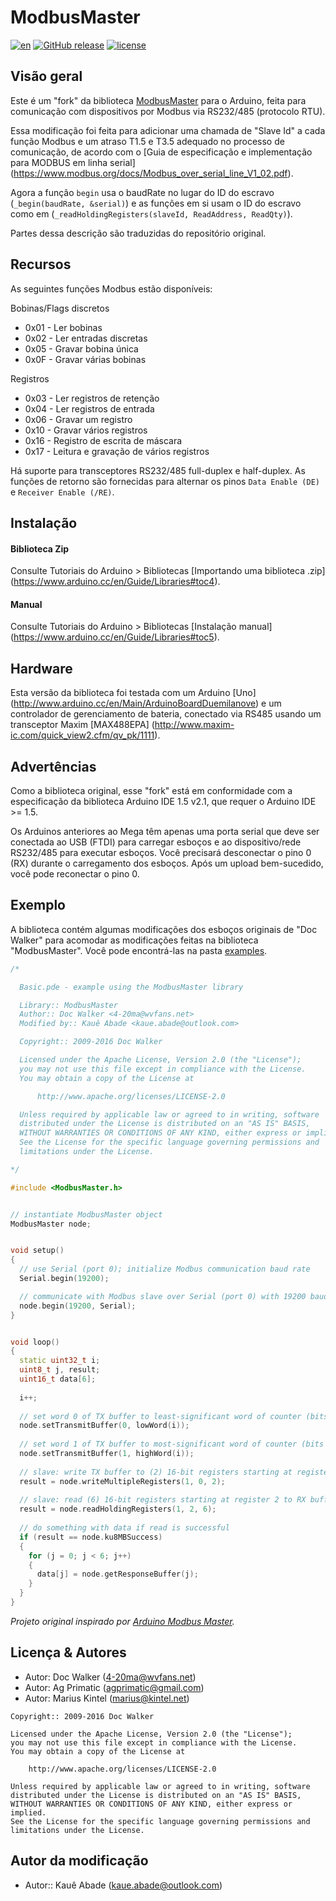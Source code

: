 # ModbusMaster
[![en](https://img.shields.io/badge/lang-en-red.svg)][en]
[![GitHub release](https://img.shields.io/github/release/KaueAbade/ModbusMaster.svg?maxAge=3600)][GitHub release]
[![license](https://img.shields.io/github/license/KaueAbade/ModbusMaster.svg?maxAge=3600)][license]

[en]:  https://github.com/KaueAbade/ModbusMaster/blob/master/README.en.md
[GitHub release]:   https://github.com/KaueAbade/ModbusMaster
[license]:          LICENSE


## Visão geral
Este é um "fork" da biblioteca [ModbusMaster](https://github.com/4-20ma/ModbusMaster) para o Arduino, feita para comunicação com dispositivos por Modbus via RS232/485 (protocolo RTU).

Essa modificação foi feita para adicionar uma chamada de "Slave Id" a cada função Modbus e um atraso T1.5 e T3.5 adequado no processo de comunicação, de acordo com o [Guia de especificação e implementação para MODBUS em linha serial] (https://www.modbus.org/docs/Modbus_over_serial_line_V1_02.pdf).

Agora a função `begin` usa o baudRate no lugar do ID do escravo (`_begin(baudRate, &serial)`) e as funções em si usam o ID do escravo como em (`_readHoldingRegisters(slaveId, ReadAddress, ReadQty)`).

Partes dessa descrição são traduzidas do repositório original.


## Recursos
As seguintes funções Modbus estão disponíveis:

Bobinas/Flags discretos

  - 0x01 - Ler bobinas
  - 0x02 - Ler entradas discretas
  - 0x05 - Gravar bobina única
  - 0x0F - Gravar várias bobinas

Registros

  - 0x03 - Ler registros de retenção
  - 0x04 - Ler registros de entrada
  - 0x06 - Gravar um registro
  - 0x10 - Gravar vários registros
  - 0x16 - Registro de escrita de máscara
  - 0x17 - Leitura e gravação de vários registros

Há suporte para transceptores RS232/485 full-duplex e half-duplex. As funções de retorno são fornecidas para alternar os pinos `Data Enable (DE)` e `Receiver Enable (/RE)`.

## Instalação

#### Biblioteca Zip
Consulte Tutoriais do Arduino > Bibliotecas [Importando uma biblioteca .zip] (https://www.arduino.cc/en/Guide/Libraries#toc4).

#### Manual
Consulte Tutoriais do Arduino > Bibliotecas [Instalação manual] (https://www.arduino.cc/en/Guide/Libraries#toc5).


## Hardware
Esta versão da biblioteca foi testada com um Arduino [Uno] (http://www.arduino.cc/en/Main/ArduinoBoardDuemilanove) e um controlador de gerenciamento de bateria, conectado via RS485 usando um transceptor Maxim [MAX488EPA] (http://www.maxim-ic.com/quick_view2.cfm/qv_pk/1111).


## Advertências
Como a biblioteca original, esse "fork" está em conformidade com a especificação da biblioteca Arduino IDE 1.5 v2.1, que requer o Arduino IDE >= 1.5.

Os Arduinos anteriores ao Mega têm apenas uma porta serial que deve ser conectada ao USB (FTDI) para carregar esboços e ao dispositivo/rede RS232/485 para executar esboços. Você precisará desconectar o pino 0 (RX) durante o carregamento dos esboços. Após um upload bem-sucedido, você pode reconectar o pino 0.


## Exemplo
A biblioteca contém algumas modificações dos esboços originais de "Doc Walker" para acomodar as modificações feitas na biblioteca "ModbusMaster". Você pode encontrá-las na pasta [examples](https://github.com/KaueAbade/ModbusMaster/tree/master/examples).

``` cpp
/*

  Basic.pde - example using the ModbusMaster library

  Library:: ModbusMaster
  Author:: Doc Walker <4-20ma@wvfans.net>
  Modified by:: Kauê Abade <kaue.abade@outlook.com>

  Copyright:: 2009-2016 Doc Walker

  Licensed under the Apache License, Version 2.0 (the "License");
  you may not use this file except in compliance with the License.
  You may obtain a copy of the License at

      http://www.apache.org/licenses/LICENSE-2.0

  Unless required by applicable law or agreed to in writing, software
  distributed under the License is distributed on an "AS IS" BASIS,
  WITHOUT WARRANTIES OR CONDITIONS OF ANY KIND, either express or implied.
  See the License for the specific language governing permissions and
  limitations under the License.

*/

#include <ModbusMaster.h>


// instantiate ModbusMaster object
ModbusMaster node;


void setup()
{
  // use Serial (port 0); initialize Modbus communication baud rate
  Serial.begin(19200);

  // communicate with Modbus slave over Serial (port 0) with 19200 baud rate
  node.begin(19200, Serial);
}


void loop()
{
  static uint32_t i;
  uint8_t j, result;
  uint16_t data[6];
  
  i++;
  
  // set word 0 of TX buffer to least-significant word of counter (bits 15..0) 
  node.setTransmitBuffer(0, lowWord(i));
  
  // set word 1 of TX buffer to most-significant word of counter (bits 31..16)
  node.setTransmitBuffer(1, highWord(i));
  
  // slave: write TX buffer to (2) 16-bit registers starting at register 0 for the slave 1
  result = node.writeMultipleRegisters(1, 0, 2);
  
  // slave: read (6) 16-bit registers starting at register 2 to RX buffer for the slave 1
  result = node.readHoldingRegisters(1, 2, 6);
  
  // do something with data if read is successful
  if (result == node.ku8MBSuccess)
  {
    for (j = 0; j < 6; j++)
    {
      data[j] = node.getResponseBuffer(j);
    }
  }
}
```

_Projeto original inspirado por [Arduino Modbus Master](http://sites.google.com/site/jpmzometa/arduino-mbrt/arduino-modbus-master)._


## Licença & Autores

- Autor: Doc Walker ([4-20ma@wvfans.net](mailto:4-20ma@wvfans.net))
- Autor: Ag Primatic ([agprimatic@gmail.com](mailto:agprimatic@gmail.com))
- Autor: Marius Kintel ([marius@kintel.net](mailto:marius@kintel.net))

```
Copyright:: 2009-2016 Doc Walker

Licensed under the Apache License, Version 2.0 (the "License");
you may not use this file except in compliance with the License.
You may obtain a copy of the License at

    http://www.apache.org/licenses/LICENSE-2.0

Unless required by applicable law or agreed to in writing, software
distributed under the License is distributed on an "AS IS" BASIS,
WITHOUT WARRANTIES OR CONDITIONS OF ANY KIND, either express or implied.
See the License for the specific language governing permissions and
limitations under the License.
```

## Autor da modificação

- Autor:: Kauê Abade ([kaue.abade@outlook.com](mailto:kaue.abade@outlook.com))
